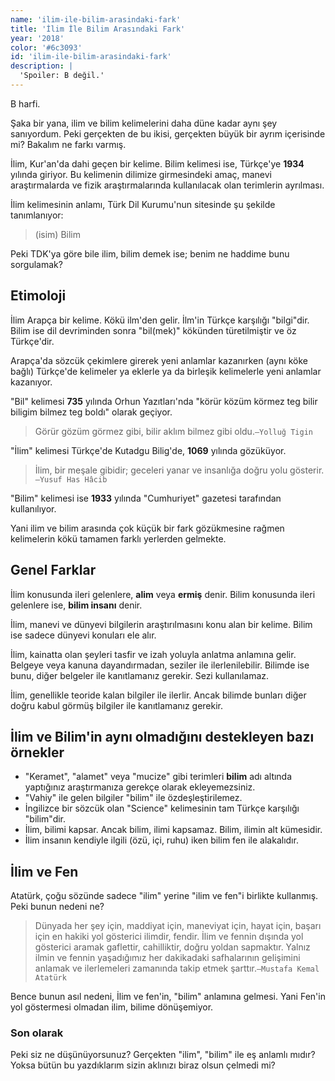 ```yaml
---
name: 'ilim-ile-bilim-arasindaki-fark'
title: 'İlim İle Bilim Arasındaki Fark'
year: '2018'
color: '#6c3093'
id: 'ilim-ile-bilim-arasindaki-fark'
description: |
  'Spoiler: B değil.'
---
```


B harfi.

Şaka bir yana, ilim ve bilim kelimelerini daha düne kadar aynı şey sanıyordum. Peki gerçekten de bu ikisi, gerçekten büyük bir ayrım içerisinde mi? Bakalım ne farkı varmış.

İlim, Kur'an'da dahi geçen bir kelime. Bilim kelimesi ise, Türkçe'ye **1934** yılında giriyor. Bu kelimenin dilimize girmesindeki amaç, manevi araştırmalarda ve fizik araştırmalarında kullanılacak olan terimlerin ayrılması.

İlim kelimesinin anlamı, Türk Dil Kurumu'nun sitesinde şu şekilde tanımlanıyor:

> (isim) Bilim

Peki TDK'ya göre bile ilim, bilim demek ise; benim ne haddime bunu sorgulamak?

## Etimoloji

İlim Arapça bir kelime. Kökü ilm'den gelir. İlm'in Türkçe karşılığı "bilgi"dir.
Bilim ise dil devriminden sonra "bil(mek)" kökünden türetilmiştir ve öz Türkçe'dir.

Arapça'da sözcük çekimlere girerek yeni anlamlar kazanırken (aynı köke bağlı) Türkçe'de kelimeler ya eklerle ya da birleşik kelimelerle yeni anlamlar kazanıyor.

"Bil" kelimesi **735** yılında Orhun Yazıtları'nda "körür közüm körmez teg bilir biligim bilmez teg boldı" olarak geçiyor.

> Görür gözüm görmez gibi, bilir aklım bilmez gibi oldu.`—Yolluğ Tigin`

"İlim" kelimesi Türkçe'de Kutadgu Bilig'de, **1069** yılında gözüküyor. 

> İlim, bir meşale gibidir; geceleri yanar ve insanlığa doğru yolu gösterir.`—Yusuf Has Hâcib`

"Bilim" kelimesi ise **1933** yılında "Cumhuriyet" gazetesi tarafından kullanılıyor.

Yani ilim ve bilim arasında çok küçük bir fark gözükmesine rağmen kelimelerin kökü tamamen farklı yerlerden gelmekte.

## Genel Farklar

İlim konusunda ileri gelenlere, **alim** veya **ermiş** denir.
Bilim konusunda ileri gelenlere ise, **bilim insanı** denir.

İlim, manevi ve dünyevi bilgilerin araştırılmasını konu alan bir kelime.
Bilim ise sadece dünyevi konuları ele alır.

İlim, kainatta olan şeyleri tasfir ve izah yoluyla anlatma anlamına gelir. Belgeye veya kanuna dayandırmadan, seziler ile ilerlenilebilir.
Bilimde ise bunu, diğer belgeler ile kanıtlamanız gerekir. Sezi kullanılamaz.

İlim, genellikle teoride kalan bilgiler ile ilerlir.
Ancak bilimde bunları diğer doğru kabul görmüş bilgiler ile kanıtlamanız gerekir.

## İlim ve Bilim'in aynı olmadığını destekleyen bazı örnekler

- "Keramet", "alamet" veya "mucize" gibi terimleri **bilim** adı altında yaptığınız araştırmanıza gerekçe olarak ekleyemezsiniz.
- "Vahiy" ile gelen bilgiler "bilim" ile özdeşleştirilemez.
- İngilizce bir sözcük olan "Science" kelimesinin tam Türkçe karşılığı "bilim"dir.
- İlim, bilimi kapsar. Ancak bilim, ilimi kapsamaz. Bilim, ilimin alt kümesidir.
- İlim insanın kendiyle ilgili (özü, içi, ruhu) iken bilim fen ile alakalıdır.

## İlim ve Fen

Atatürk, çoğu sözünde sadece "ilim" yerine "ilim ve fen"i birlikte kullanmış. Peki bunun nedeni ne?

> Dünyada her şey için, maddiyat için, maneviyat için, hayat için, başarı için en hakiki yol gösterici ilimdir, fendir. İlim ve fennin dışında yol gösterici aramak gaflettir, cahilliktir, doğru yoldan sapmaktır. Yalnız ilmin ve fennin yaşadığımız her dakikadaki safhalarının gelişimini anlamak ve ilerlemeleri zamanında takip etmek şarttır.`—Mustafa Kemal Atatürk`

Bence bunun asıl nedeni, İlim ve fen'in, "bilim" anlamına gelmesi. Yani Fen'in yol göstermesi olmadan ilim, bilime dönüşemiyor.

### Son olarak

Peki siz ne düşünüyorsunuz? Gerçekten "ilim", "bilim" ile eş anlamlı mıdır? Yoksa bütün bu yazdıklarım sizin aklınızı biraz olsun çelmedi mi?